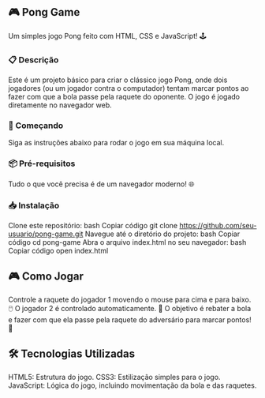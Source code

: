 ## 🎮 Pong Game
Um simples jogo Pong feito com HTML, CSS e JavaScript! 🕹️

### 📋 Descrição
Este é um projeto básico para criar o clássico jogo Pong, onde dois jogadores (ou um jogador contra o computador) tentam marcar pontos ao fazer com que a bola passe pela raquete do oponente. O jogo é jogado diretamente no navegador web.

### 🚀 Começando
Siga as instruções abaixo para rodar o jogo em sua máquina local.

### 📦 Pré-requisitos
Tudo o que você precisa é de um navegador moderno! 🌐

### 📥 Instalação
Clone este repositório:
bash
Copiar código
git clone https://github.com/seu-usuario/pong-game.git
Navegue até o diretório do projeto:
bash
Copiar código
cd pong-game
Abra o arquivo index.html no seu navegador:
bash
Copiar código
open index.html
## 🎮 Como Jogar
Controle a raquete do jogador 1 movendo o mouse para cima e para baixo. 🖱️
O jogador 2 é controlado automaticamente. 🤖
O objetivo é rebater a bola e fazer com que ela passe pela raquete do adversário para marcar pontos! 🏓
## 🛠️ Tecnologias Utilizadas
HTML5: Estrutura do jogo.
CSS3: Estilização simples para o jogo.
JavaScript: Lógica do jogo, incluindo movimentação da bola e das raquetes.

